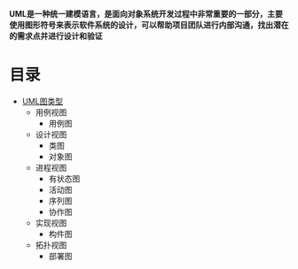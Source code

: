 **UML是一种统一建模语言，是面向对象系统开发过程中非常重要的一部分，主要使用图形符号来表示软件系统的设计，可以帮助项目团队进行内部沟通，找出潜在的需求点并进行设计和验证**

# 目录

* [UML图类型](https://weread.qq.com/web/reader/71032d60719ad5af7104ca2k1ff325f02181ff1de7742fc)
  * 用例视图
    * 用例图 
  * 设计视图
    * 类图
    * 对象图 
  * 进程视图
    * 有状态图
    * 活动图
    * 序列图
    * 协作图 
  * 实现视图
    * 构件图 
  * 拓扑视图
    * 部署图 

